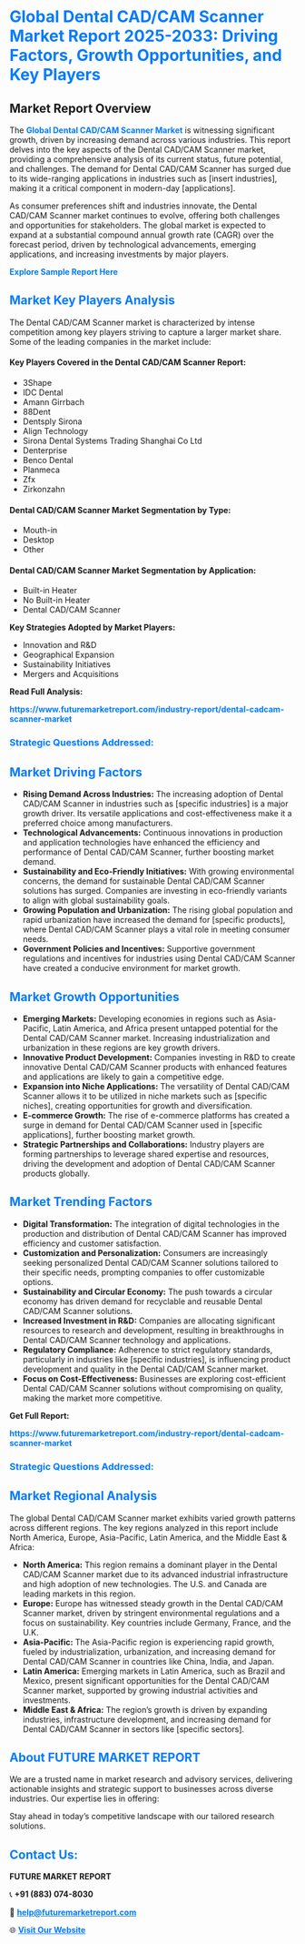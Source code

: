 <h1 style="color: #007BFF;">Global Dental CAD/CAM Scanner Market Report 2025-2033: Driving Factors, Growth Opportunities, and Key Players</h1>

<section id="overview">
<h2>Market Report Overview</h2>
<p>The <a href="https://www.futuremarketreport.com/industry-report/dental-cadcam-scanner-market" style="color: #007BFF; text-decoration: none;"><strong>Global Dental CAD/CAM Scanner Market</strong></a> is witnessing significant growth, driven by increasing demand across various industries. This report delves into the key aspects of the Dental CAD/CAM Scanner market, providing a comprehensive analysis of its current status, future potential, and challenges. The demand for Dental CAD/CAM Scanner has surged due to its wide-ranging applications in industries such as [insert industries], making it a critical component in modern-day [applications].</p>
<p>As consumer preferences shift and industries innovate, the Dental CAD/CAM Scanner market continues to evolve, offering both challenges and opportunities for stakeholders. The global market is expected to expand at a substantial compound annual growth rate (CAGR) over the forecast period, driven by technological advancements, emerging applications, and increasing investments by major players.</p>
</section>

<section id="overview">
<p><a href="https://www.futuremarketreport.com/request-sample/reportId=122899" style="color: #007BFF; text-decoration: none;"><strong>Explore Sample Report Here</strong></a></p>
</section>

<section id="key-players">
<h2 style="color: #007BFF;">Market Key Players Analysis</h2>
<p>The Dental CAD/CAM Scanner market is characterized by intense competition among key players striving to capture a larger market share. Some of the leading companies in the market include:</p>
<h4>Key Players Covered in the Dental CAD/CAM Scanner Report:</h4>
<ul><li>3Shape</li><li>IDC Dental</li><li>Amann Girrbach</li><li>88Dent</li><li>Dentsply Sirona</li><li>Align Technology</li><li>Sirona Dental Systems Trading Shanghai Co Ltd</li><li>Denterprise</li><li>Benco Dental</li><li>Planmeca</li><li>Zfx</li><li>Zirkonzahn</li></ul>
<h4>Dental CAD/CAM Scanner Market Segmentation by Type:</h4>
<ul><li>Mouth-in</li><li>Desktop</li><li>Other</li></ul>

<h4>Dental CAD/CAM Scanner Market Segmentation by Application:</h4>
<ul><li>Built-in Heater</li><li>No Built-in Heater</li><li>Dental CAD/CAM Scanner</li></ul>
<p><strong>Key Strategies Adopted by Market Players:</strong></p>
<ul>
<li>Innovation and R&D</li>
<li>Geographical Expansion</li>
<li>Sustainability Initiatives</li>
<li>Mergers and Acquisitions</li>
</ul>
</section>

<section>
<p><strong>Read Full Analysis: </strong></p><a href="https://www.futuremarketreport.com/industry-report/dental-cadcam-scanner-market" style="color: #007BFF; text-decoration: none;"><strong>https://www.futuremarketreport.com/industry-report/dental-cadcam-scanner-market</strong></a>
<h3 style="color: #007BFF;">Strategic Questions Addressed:</h3>
</section>

<section id="driving-factors">
<h2 style="color: #007BFF;">Market Driving Factors</h2>
<ul>
<li><strong>Rising Demand Across Industries:</strong> The increasing adoption of Dental CAD/CAM Scanner in industries such as [specific industries] is a major growth driver. Its versatile applications and cost-effectiveness make it a preferred choice among manufacturers.</li>
<li><strong>Technological Advancements:</strong> Continuous innovations in production and application technologies have enhanced the efficiency and performance of Dental CAD/CAM Scanner, further boosting market demand.</li>
<li><strong>Sustainability and Eco-Friendly Initiatives:</strong> With growing environmental concerns, the demand for sustainable Dental CAD/CAM Scanner solutions has surged. Companies are investing in eco-friendly variants to align with global sustainability goals.</li>
<li><strong>Growing Population and Urbanization:</strong> The rising global population and rapid urbanization have increased the demand for [specific products], where Dental CAD/CAM Scanner plays a vital role in meeting consumer needs.</li>
<li><strong>Government Policies and Incentives:</strong> Supportive government regulations and incentives for industries using Dental CAD/CAM Scanner have created a conducive environment for market growth.</li>
</ul>
</section>

<section id="growth-opportunities">
<h2 style="color: #007BFF;">Market Growth Opportunities</h2>
<ul>
<li><strong>Emerging Markets:</strong> Developing economies in regions such as Asia-Pacific, Latin America, and Africa present untapped potential for the Dental CAD/CAM Scanner market. Increasing industrialization and urbanization in these regions are key growth drivers.</li>
<li><strong>Innovative Product Development:</strong> Companies investing in R&D to create innovative Dental CAD/CAM Scanner products with enhanced features and applications are likely to gain a competitive edge.</li>
<li><strong>Expansion into Niche Applications:</strong> The versatility of Dental CAD/CAM Scanner allows it to be utilized in niche markets such as [specific niches], creating opportunities for growth and diversification.</li>
<li><strong>E-commerce Growth:</strong> The rise of e-commerce platforms has created a surge in demand for Dental CAD/CAM Scanner used in [specific applications], further boosting market growth.</li>
<li><strong>Strategic Partnerships and Collaborations:</strong> Industry players are forming partnerships to leverage shared expertise and resources, driving the development and adoption of Dental CAD/CAM Scanner products globally.</li>
</ul>
</section>

<section id="trending-factors">
<h2 style="color: #007BFF;">Market Trending Factors</h2>
<ul>
<li><strong>Digital Transformation:</strong> The integration of digital technologies in the production and distribution of Dental CAD/CAM Scanner has improved efficiency and customer satisfaction.</li>
<li><strong>Customization and Personalization:</strong> Consumers are increasingly seeking personalized Dental CAD/CAM Scanner solutions tailored to their specific needs, prompting companies to offer customizable options.</li>
<li><strong>Sustainability and Circular Economy:</strong> The push towards a circular economy has driven demand for recyclable and reusable Dental CAD/CAM Scanner solutions.</li>
<li><strong>Increased Investment in R&D:</strong> Companies are allocating significant resources to research and development, resulting in breakthroughs in Dental CAD/CAM Scanner technology and applications.</li>
<li><strong>Regulatory Compliance:</strong> Adherence to strict regulatory standards, particularly in industries like [specific industries], is influencing product development and quality in the Dental CAD/CAM Scanner market.</li>
<li><strong>Focus on Cost-Effectiveness:</strong> Businesses are exploring cost-efficient Dental CAD/CAM Scanner solutions without compromising on quality, making the market more competitive.</li>
</ul>
</section>

<section>
<p><strong>Get Full Report: </strong></p><a href="https://www.futuremarketreport.com/industry-report/dental-cadcam-scanner-market" style="color: #007BFF; text-decoration: none;"><strong>https://www.futuremarketreport.com/industry-report/dental-cadcam-scanner-market</strong></a>
<h3 style="color: #007BFF;">Strategic Questions Addressed:</h3>
</section>


<section id="regional-analysis">
<h2 style="color: #007BFF;">Market Regional Analysis</h2>
<p>The global Dental CAD/CAM Scanner market exhibits varied growth patterns across different regions. The key regions analyzed in this report include North America, Europe, Asia-Pacific, Latin America, and the Middle East & Africa:</p>
<ul>
<li><strong>North America:</strong> This region remains a dominant player in the Dental CAD/CAM Scanner market due to its advanced industrial infrastructure and high adoption of new technologies. The U.S. and Canada are leading markets in this region.</li>
<li><strong>Europe:</strong> Europe has witnessed steady growth in the Dental CAD/CAM Scanner market, driven by stringent environmental regulations and a focus on sustainability. Key countries include Germany, France, and the U.K.</li>
<li><strong>Asia-Pacific:</strong> The Asia-Pacific region is experiencing rapid growth, fueled by industrialization, urbanization, and increasing demand for Dental CAD/CAM Scanner in countries like China, India, and Japan.</li>
<li><strong>Latin America:</strong> Emerging markets in Latin America, such as Brazil and Mexico, present significant opportunities for the Dental CAD/CAM Scanner market, supported by growing industrial activities and investments.</li>
<li><strong>Middle East & Africa:</strong> The region’s growth is driven by expanding industries, infrastructure development, and increasing demand for Dental CAD/CAM Scanner in sectors like [specific sectors].</li>
</ul>
</section>

<footer>
<h2 style="color: #007BFF;">About FUTURE MARKET REPORT</h2>
<p>We are a trusted name in market research and advisory services, delivering actionable insights and strategic support to businesses across diverse industries. Our expertise lies in offering:</p>

<p>Stay ahead in today’s competitive landscape with our tailored research solutions.</p>

<h2 style="color: #007BFF;">Contact Us:</h2>
<p><strong>FUTURE MARKET REPORT</strong></p>
<p>📞 <strong>+91 (883) 074-8030</strong></p>
<p>📧 <strong><a href="mailto:help@futuremarketreport.com" style="color: #007BFF;">help@futuremarketreport.com</a></strong></p>
<p>🌐 <strong><a href="https://www.futuremarketreport.com/" style="color: #007BFF;">Visit Our Website</a></strong></p>
</footer>